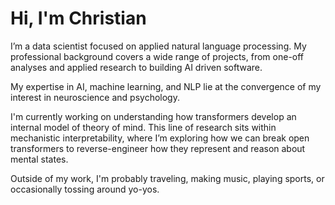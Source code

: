 # Hi, I'm Christian

I’m a data scientist focused on applied natural language processing. My professional background covers a wide range of projects, from one-off analyses and applied research to building AI driven software.

My expertise in AI, machine learning, and NLP lie at the convergence of my interest in neuroscience and psychology.

I'm currently working on understanding how transformers develop an internal model of theory of mind. This line of research sits within mechanistic interpretability, where I’m exploring how we can break open transformers to reverse-engineer how they represent and reason about mental states.

Outside of my work, I'm probably traveling, making music, playing sports, or occasionally tossing around yo-yos.
